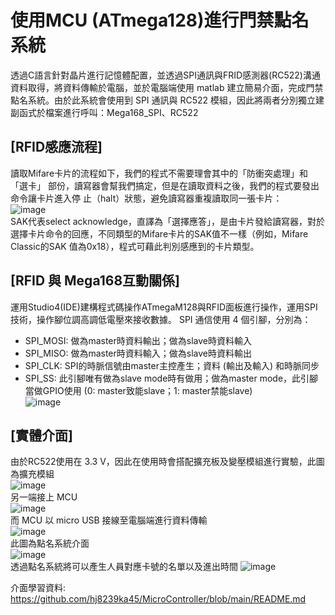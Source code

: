 使用MCU (ATmega128)進行門禁點名系統  
====
透過C語言針對晶片進行記憶體配置，並透過SPI通訊與FRID感測器(RC522)溝通資料取得，將資料傳輸於電腦，並於電腦端使用 matlab 建立簡易介面，完成門禁點名系統。由於此系統會使用到 SPI 通訊與 RC522 模組，因此將兩者分別獨立建副函式於檔案進行呼叫：Mega168_SPI、RC522  

[RFID感應流程]  
------- 
讀取Mifare卡片的流程如下，我們的程式不需要理會其中的「防衝突處理」和「選卡」	部份，讀寫器會幫我們搞定，但是在讀取資料之後，我們的程式要發出命令讓卡片進入停	止（halt）狀態，避免讀寫器重複讀取同一張卡片：  
![image](https://user-images.githubusercontent.com/39979565/229977243-ada4319f-6265-4df6-8b9d-b5feb04f46d7.png)  
SAK代表select acknowledge，直譯為「選擇應答」，是由卡片發給讀寫器，對於選擇卡片命令的回應，不同類型的Mifare卡片的SAK值不一樣（例如，Mifare Classic的SAK	值為0x18），程式可藉此判別感應到的卡片類型。  

[RFID 與 Mega168互動關係]  
------- 
運用Studio4(IDE)建構程式碼操作ATmegaM128與RFID面板進行操作，運用SPI技術，操作腳位調高調低電壓來接收數據。
SPI 通信使用 4 個引腳，分別為：  
* SPI_MOSI: 做為master時資料輸出；做為slave時資料輸入  
* SPI_MISO: 做為master時資料輸入；做為slave時資料輸出  
* SPI_CLK: SPI的時脈信號由master主控產生；資料 (輸出及輸入) 和時脈同步  
* SPI_SS: 此引腳唯有做為slave mode時有做用；做為master mode，此引腳當做GPIO使用 (0: master致能slave；1: master禁能slave)  
![image](https://user-images.githubusercontent.com/39979565/229978441-03d21f47-088e-487c-8559-dd17a472616c.png)  

[實體介面]  
-------  
由於RC522使用在 3.3 V，因此在使用時會搭配擴充板及變壓模組進行實驗，此圖為擴充模組  
![image](https://user-images.githubusercontent.com/39979565/229980051-1aeb0591-9d90-4f92-9267-14ef7e36802c.png)  
另一端接上 MCU  
![image](https://user-images.githubusercontent.com/39979565/229980078-ae28659a-eecf-43b1-94d2-eef6209a050b.png)  
而 MCU 以 micro USB 接線至電腦端進行資料傳輸  
![image](https://user-images.githubusercontent.com/39979565/229980107-8b6cd0b2-2ad7-4191-a6a1-cbe53aaa938c.png)  
此圖為點名系統介面  
![image](https://user-images.githubusercontent.com/39979565/229980149-2796a5d5-2e65-479e-a63a-75ee9ebea936.png)  
透過點名系統將可以產生人員對應卡號的名單以及進出時間
![image](https://user-images.githubusercontent.com/39979565/229980193-e876b3f0-aacf-4c49-bfcf-10ae49e76760.png)  

介面學習資料:
https://github.com/hj8239ka45/MicroController/blob/main/README.md
